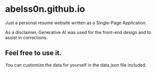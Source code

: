 # abelss0n.github.io
Just a personal resume website written as a Single-Page Application.

As a disclaimer, Generative AI was used for the front-end design and to assist in corrections.

## Feel free to use it.
You can customize the data for yourself in the data.json file included.
